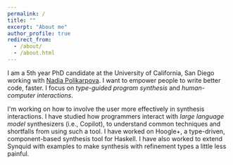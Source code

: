 ```yaml
---
permalink: /
title: ""
excerpt: "About me"
author_profile: true
redirect_from:
  - /about/
  - /about.html
---
```



I am a 5th year PhD candidate at the University of California, San Diego working with [Nadia
Polikarpova]({{site.data.authors.Nadia_Polikarpova.uri}}).
I want to empower people to write better code, faster.
I focus on *type-guided program synthesis* and *human-computer interactions*.

I'm working on how to involve the user more effectively in synthesis interactions.
I have studied how programmers interact with *large language model* synthesizers (i.e., Copilot), to understand common techniques and shortfalls from using such a tool.
I have worked on Hoogle+, a type-driven, component-based synthesis tool for Haskell.
I have also worked to extend Synquid with examples to make synthesis with refinement types a little less painful.

